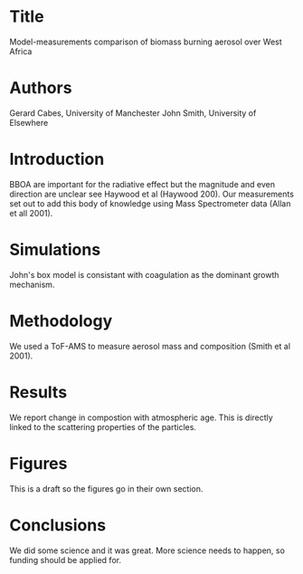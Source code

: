 # Title
Model-measurements comparison of biomass burning aerosol
over West Africa

# Authors
Gerard Cabes, University of Manchester
John Smith, University of Elsewhere

# Introduction
BBOA are important for the radiative effect
but the magnitude and even direction are unclear
see Haywood et al (Haywood 200).
Our measurements set out to add this
body of knowledge using Mass Spectrometer data
(Allan et all 2001).

# Simulations
John's box model is consistant with coagulation
as the dominant growth mechanism.

# Methodology
We used a ToF-AMS to measure aerosol mass and composition
(Smith et al 2001).

# Results
We report change in compostion with atmospheric age.
This is directly linked to the scattering properties
of the particles.

# Figures
This is a draft so the figures go in their own section.

# Conclusions
We did some science and it was great. More science
needs to happen, so funding should be applied for.
